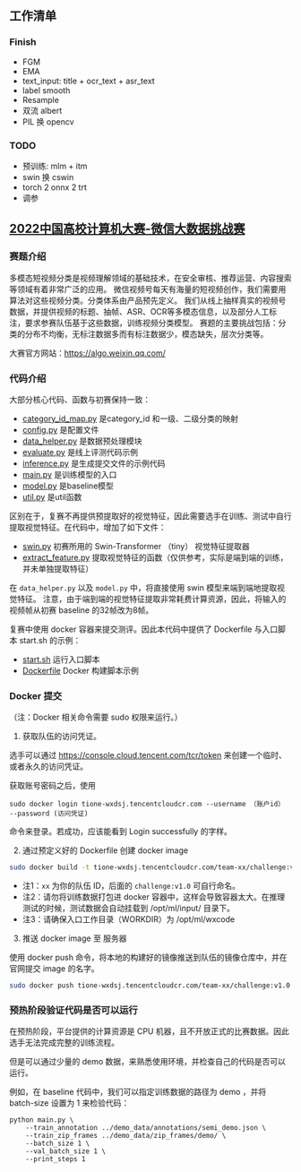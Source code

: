 ## 工作清单

### Finish

* FGM
* EMA
* text_input: title + ocr_text + asr_text
* label smooth
* Resample
* 双流 albert
* PIL 换 opencv

### TODO

* 预训练: mlm + itm
* swin 换 cswin
* torch 2 onnx 2 trt
* 调参

## [2022中国高校计算机大赛-微信大数据挑战赛](https://algo.weixin.qq.com/)

### 赛题介绍

多模态短视频分类是视频理解领域的基础技术，在安全审核、推荐运营、内容搜索等领域有着非常广泛的应用。
微信视频号每天有海量的短视频创作，我们需要用算法对这些视频分类。分类体系由产品预先定义。
我们从线上抽样真实的视频号数据，并提供视频的标题、抽帧、ASR、OCR等多模态信息，以及部分人工标注，要求参赛队伍基于这些数据，训练视频分类模型。
赛题的主要挑战包括：分类的分布不均衡，无标注数据多而有标注数据少，模态缺失，层次分类等。

大赛官方网站：https://algo.weixin.qq.com/

### 代码介绍

大部分核心代码、函数与初赛保持一致：

- [category_id_map.py](category_id_map.py) 是category_id 和一级、二级分类的映射
- [config.py](config.py) 是配置文件
- [data_helper.py](data_helper.py) 是数据预处理模块
- [evaluate.py](evaluate.py) 是线上评测代码示例
- [inference.py](inference.py) 是生成提交文件的示例代码
- [main.py](main.py) 是训练模型的入口
- [model.py](model.py) 是baseline模型
- [util.py](util.py) 是util函数

区别在于，复赛不再提供预提取好的视觉特征，因此需要选手在训练、测试中自行提取视觉特征。在代码中，增加了如下文件：

- [swin.py](swin.py) 初赛所用的 Swin-Transformer （tiny） 视觉特征提取器
- [extract_feature.py](extract_feature.py) 提取视觉特征的函数（仅供参考，实际是端到端的训练，并未单独提取特征）

在 `data_helper.py` 以及 `model.py` 中，将直接使用 swin 模型来端到端地提取视觉特征。
注意，由于端到端的视觉特征提取非常耗费计算资源，因此，将输入的视频帧从初赛 baseline 的32帧改为8帧。

复赛中使用 docker 容器来提交测评。因此本代码中提供了 Dockerfile 与入口脚本 start.sh 的示例：

- [start.sh](start.sh) 运行入口脚本
- [Dockerfile](dockerfile) Docker 构建脚本示例


### Docker 提交

（注：Docker 相关命令需要 sudo 权限来运行。）

1. 获取队伍的访问凭证。

  选手可以通过 https://console.cloud.tencent.com/tcr/token 来创建一个临时、或者永久的访问凭证。
  
  获取账号密码之后，使用
  ```
  sudo docker login tione-wxdsj.tencentcloudcr.com --username （账户id） --password (访问凭证)
  ```
  命令来登录。若成功，应该能看到 Login successfully 的字样。
  

2. 通过预定义好的 Dockerfile 创建 docker image

  ```bash
  sudo docker build -t tione-wxdsj.tencentcloudcr.com/team-xx/challenge:v1.0 .
  ```

  * 注1：`xx` 为你的队伍 ID，后面的 `challenge:v1.0` 可自行命名。
  * 注2：请勿将训练数据打包进 docker 容器中，这样会导致容器太大。在推理测试的时候，测试数据会自动挂载到 /opt/ml/input/ 目录下。
  * 注3：请确保入口工作目录（WORKDIR）为 /opt/ml/wxcode 
  

3. 推送 docker image 至 服务器
  
  使用 docker push 命令，将本地的构建好的镜像推送到队伍的镜像仓库中，并在官网提交 image 的名字。
  
  ```bash
  sudo docker push tione-wxdsj.tencentcloudcr.com/team-xx/challenge:v1.0
  ```

### 预热阶段验证代码是否可以运行

在预热阶段，平台提供的计算资源是 CPU 机器，且不开放正式的比赛数据。因此选手无法完成完整的训练流程。

但是可以通过少量的 demo 数据，来熟悉使用环境，并检查自己的代码是否可以运行。

例如，在 baseline 代码中，我们可以指定训练数据的路径为 demo ，并将 batch-size 设置为 1 来检验代码：

```
python main.py \
    --train_annotation ../demo_data/annotations/semi_demo.json \
    --train_zip_frames ../demo_data/zip_frames/demo/ \
    --batch_size 1 \
    --val_batch_size 1 \
    --print_steps 1
```

